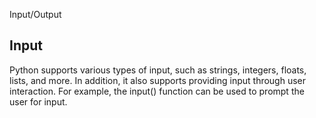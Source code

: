 Input/Output
## Input

Python supports various types of input, such as strings, integers, floats, lists, and more. In addition, it also supports providing input through user interaction. For example, the input() function can be used to prompt the user for input.
